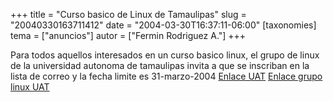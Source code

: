 +++
title = "Curso basico de Linux de Tamaulipas"
slug = "20040330163711412"
date = "2004-03-30T16:37:11-06:00"
[taxonomies]
tema = ["anuncios"]
autor = ["Fermin Rodriguez A."]
+++

Para todos aquellos interesados en un curso basico linux, el grupo de
linux de la universidad autonoma de tamaulipas invita a que se inscriban
en la lista de correo y la fecha limite es 31-marzo-2004
[Enlace UAT](http://gsl.uat.edu.mx/ernesto/CBL/)
[Enlace grupo linux
UAT](http://gsl.uat.edu.mx/postnuke/modules.php?op=modload&name=News&file=article&sid=51&mode=thread&order=0&thold=0)

